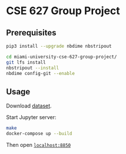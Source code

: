 [dataset]: https://www.kaggle.com/c/titanic/data

# CSE 627 Group Project

## Prerequisites

```bash
pip3 install --upgrade nbdime nbstripout

cd miami-university-cse-627-group-project/
git lfs install
nbstripout --install
nbdime config-git --enable
```

## Usage

Download [dataset].

Start Jupyter server:

```bash
make
docker-compose up --build
```

Then open [`localhost:8850`](http://localhost:8850)
